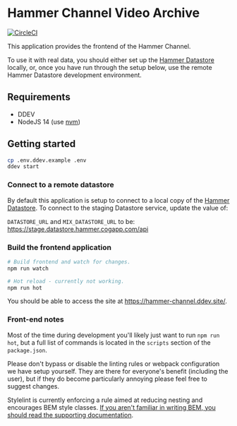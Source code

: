 # Hammer Channel Video Archive

[![CircleCI](https://circleci.com/gh/HammerMuseum/hammer-video/tree/develop.svg?style=svg&circle-token=cb38c33f1816b91c8cbc3a79ff2c75ebb36e9a8f)](https://circleci.com/gh/HammerMuseum/hammer-video/tree/develop)

This application provides the frontend of the Hammer Channel.

To use it with real data, you should either set up the [Hammer Datastore](https://github.com/hammermuseum/hammer-datastore) locally, or, once you have run through the setup below, use the remote Hammer Datastore development environment.

## Requirements

- DDEV
- NodeJS 14 (use [nvm](https://github.com/nvm-sh/nvm/blob/master/README.md#intro))

## Getting started

```sh
cp .env.ddev.example .env
ddev start
```

### Connect to a remote datastore

By default this application is setup to connect to a local copy of the [Hammer Datastore](https://github.com/hammermuseum/hammer-datastore). To connect to the staging Datastore service, update the value of:

`DATASTORE_URL` and `MIX_DATASTORE_URL` to be: <https://stage.datastore.hammer.cogapp.com/api>

### Build the frontend application

```sh
# Build frontend and watch for changes.
npm run watch

# Hot reload - currently not working.
npm run hot
```

You should be able to access the site at <https://hammer-channel.ddev.site/>.

### Front-end notes

Most of the time during development you'll likely just want to run `npm run hot`, but a full list of commands is located in the `scripts` section of the `package.json`.

Please don't bypass or disable the linting rules or webpack configuration we have setup yourself. They are there for everyone's benefit (including the user), but if they do become particularly annoying please feel free to suggest changes.

Stylelint is currently enforcing a rule aimed at reducing nesting and encourages BEM style classes. [If you aren't familiar in writing BEM, you should read the supporting documentation](./docs/BEM.md).
